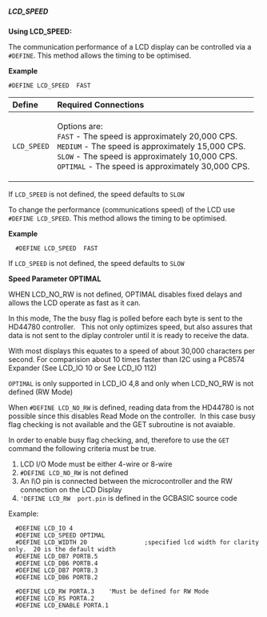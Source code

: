 <div class="section">

<div class="titlepage">

<div>

<div>

##### <span id="lcd_speed"></span>LCD\_SPEED

</div>

</div>

</div>

<span class="strong">**Using LCD\_SPEED:**</span>

The communication performance of a LCD display can be controlled via a
`#DEFINE`. This method allows the timing to be optimised.

<span class="strong">**Example**</span>

``` literallayout
#DEFINE LCD_SPEED  FAST
```

<div class="informaltable">

<table data-border="1">
<thead>
<tr class="header">
<th style="text-align: left;">Define</th>
<th style="text-align: left;">Required Connections</th>
</tr>
</thead>
<tbody>
<tr class="odd">
<td style="text-align: left;"><p><code class="literal">LCD_SPEED</code></p></td>
<td style="text-align: left;"><p>Options are:<br />
<code class="literal">FAST</code> - The speed is approximately 20,000 CPS.<br />
<code class="literal">MEDIUM</code> - The speed is approximately 15,000 CPS.<br />
<code class="literal">SLOW</code> - The speed is approximately 10,000 CPS.<br />
<code class="literal">OPTIMAL</code> - The speed is approximately 30,000 CPS.<br />
</p></td>
</tr>
</tbody>
</table>

</div>

If `LCD_SPEED` is not defined, the speed defaults to `SLOW`  
  
To change the performance (communications speed) of the LCD use
`#DEFINE LCD_SPEED`. This method allows the timing to be optimised.

<span class="strong">**Example**</span>

``` screen
  #DEFINE LCD_SPEED  FAST
```

If `LCD_SPEED` is not defined, the speed defaults to `SLOW`

<span class="strong">**Speed Parameter OPTIMAL**</span>

WHEN LCD\_NO\_RW is not defined, OPTIMAL disables fixed delays and
allows the LCD operate as fast as it can.

In this mode, The the busy flag is polled before each byte is sent to
the HD44780 controller.   This not only optimizes speed, but also
assures that data is not sent to the diplay controler until it is ready
to receive the data.

With most displays this equates to a speed of about 30,000 characters
per second. For comparision about 10 times faster than I2C using a
PC8574 Expander (See LCD\_IO 10 or See LCD\_IO 112)

`OPTIMAL` is only supported in LCD\_IO 4,8 and only when LCD\_NO\_RW is
not defined (RW Mode)

When `#DEFINE LCD_NO_RW` is defined, reading data from the HD44780 is
not possible since this disables Read Mode on the controller.  In this
case busy flag checking is not available and the GET subroutine is not
avaiable.

In order to enable busy flag checking, and, therefore to use the `GET`
command the following criteria must be true.

<div class="orderedlist">

1.  LCD I/O Mode must be either 4-wire or 8-wire
2.  `#DEFINE LCD_NO_RW` is not defined
3.  An I\\O pin is connected between the microcontroller and the RW
    connection on the LCD Display
4.  `'DEFINE LCD_RW  port.pin` is defined in the GCBASIC source code

</div>

Example:

``` screen
  #DEFINE LCD_IO 4
  #DEFINE LCD_SPEED OPTIMAL
  #DEFINE LCD_WIDTH 20                ;specified lcd width for clarity only.  20 is the default width
  #DEFINE LCD_DB7 PORTB.5
  #DEFINE LCD_DB6 PORTB.4
  #DEFINE LCD_DB7 PORTB.3
  #DEFINE LCD_DB6 PORTB.2

  #DEFINE LCD_RW PORTA.3    'Must be defined for RW Mode
  #DEFINE LCD_RS PORTA.2
  #DEFINE LCD_ENABLE PORTA.1
```

</div>
